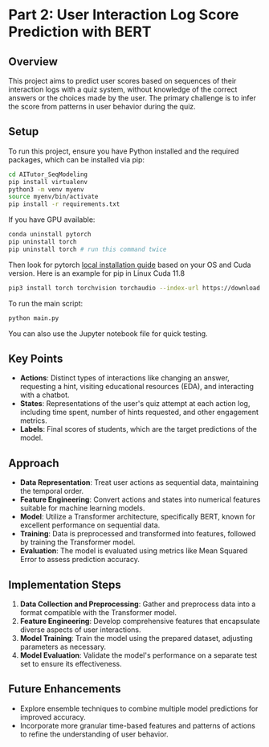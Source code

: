 # Part 2: User Interaction Log Score Prediction with BERT

## Overview
This project aims to predict user scores based on sequences of their interaction logs with a quiz system, without knowledge of the correct answers or the choices made by the user. The primary challenge is to infer the score from patterns in user behavior during the quiz.

## Setup
To run this project, ensure you have Python installed and the required packages, which can be installed via pip:

```bash
cd AITutor_SeqModeling
pip install virtualenv
python3 -m venv myenv
source myenv/bin/activate
pip install -r requirements.txt
```

If you have GPU available:

```bash
conda uninstall pytorch
pip uninstall torch
pip uninstall torch # run this command twice
```

Then look for pytorch [local installation guide](https://pytorch.org/get-started/locally/) based on your OS and Cuda version. Here is an example for pip in Linux Cuda 11.8

```bash
pip3 install torch torchvision torchaudio --index-url https://download.pytorch.org/whl/cu118 --no-cache-dir
```



To run the main script:

```bash
python main.py
```

You can also use the Jupyter notebook file for quick testing. 

## Key Points
- **Actions**: Distinct types of interactions like changing an answer, requesting a hint, visiting educational resources (EDA), and interacting with a chatbot.
- **States**: Representations of the user's quiz attempt at each action log, including time spent, number of hints requested, and other engagement metrics.
- **Labels**: Final scores of students, which are the target predictions of the model.

## Approach
- **Data Representation**: Treat user actions as sequential data, maintaining the temporal order.
- **Feature Engineering**: Convert actions and states into numerical features suitable for machine learning models.
- **Model**: Utilize a Transformer architecture, specifically BERT, known for excellent performance on sequential data.
- **Training**: Data is preprocessed and transformed into features, followed by training the Transformer model.
- **Evaluation**: The model is evaluated using metrics like Mean Squared Error to assess prediction accuracy.

## Implementation Steps
1. **Data Collection and Preprocessing**: Gather and preprocess data into a format compatible with the Transformer model.
2. **Feature Engineering**: Develop comprehensive features that encapsulate diverse aspects of user interactions.
3. **Model Training**: Train the model using the prepared dataset, adjusting parameters as necessary.
4. **Model Evaluation**: Validate the model's performance on a separate test set to ensure its effectiveness.

## Future Enhancements
- Explore ensemble techniques to combine multiple model predictions for improved accuracy.
- Incorporate more granular time-based features and patterns of actions to refine the understanding of user behavior.
